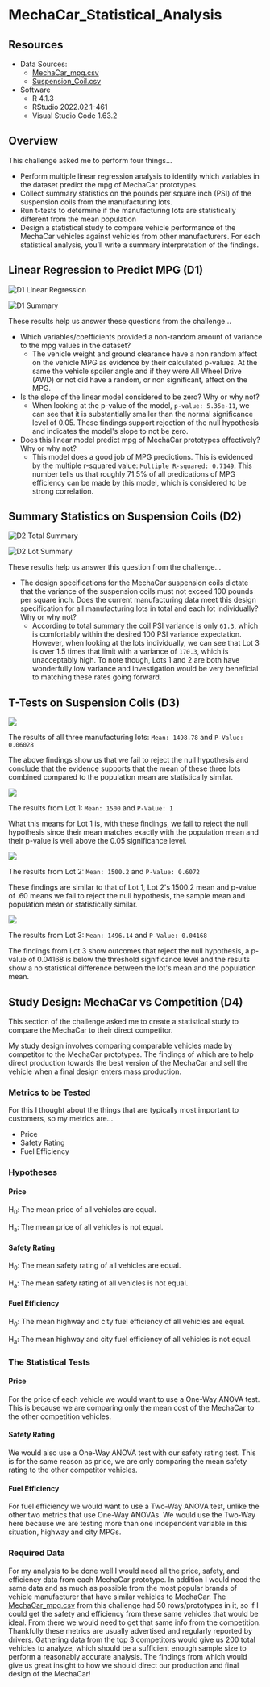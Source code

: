 # MechaCar_Statistical_Analysis

## Resources
*   Data Sources:
    *   [MechaCar_mpg.csv](https://github.com/KevinDBrian/MechaCar_Statistical_Analysis/blob/main/Data/MechaCar_mpg.csv)
    *   [Suspension_Coil.csv](https://github.com/KevinDBrian/MechaCar_Statistical_Analysis/blob/main/Data/Suspension_Coil.csv)
*   Software
    *   R 4.1.3
    *   RStudio 2022.02.1-461
    *   Visual Studio Code 1.63.2

## Overview

This challenge asked me to perform four things...
*   Perform multiple linear regression analysis to identify which variables in the dataset predict the mpg of MechaCar prototypes.
*   Collect summary statistics on the pounds per square inch (PSI) of the suspension coils from the manufacturing lots.
*   Run t-tests to determine if the manufacturing lots are statistically different from the mean population
*   Design a statistical study to compare vehicle performance of the MechaCar vehicles against vehicles from other manufacturers. For each statistical analysis, you’ll write a summary interpretation of the findings.


## Linear Regression to Predict MPG (D1)

![D1 Linear Regression](Images/D1_linear_regression.png)

![D1 Summary](Images/D1_summary.png)

These results help us answer these questions from the challenge...

*   Which variables/coefficients provided a non-random amount of variance to the mpg values in the dataset?
    *   The vehicle weight and ground clearance have a non random affect on the vehicle MPG as evidence by their calculated p-values. At the same the vehicle spoiler angle and if they were All Wheel Drive (AWD) or not did have a random, or non significant, affect on the MPG.
*   Is the slope of the linear model considered to be zero? Why or why not?    
    *   When looking at the p-value of the model, `p-value: 5.35e-11`, we can see that it is substantially smaller than the normal significance level of 0.05. These findings support rejection of the null hypothesis and indicates the model's slope to not be zero.
*   Does this linear model predict mpg of MechaCar prototypes effectively? Why or why not?
    *   This model does a good job of MPG predictions. This is evidenced by the multiple r-squared value: `Multiple R-squared: 0.7149`. This number tells us that roughly 71.5% of all predications of MPG efficiency can be made by this model, which is considered to be strong correlation. 

## Summary Statistics on Suspension Coils (D2)

![D2 Total Summary](Images/D2_total_summary.png)

![D2 Lot Summary](Images/D2_lot_summary.png)

These results help us answer this question from the challenge...

*   The design specifications for the MechaCar suspension coils dictate that the variance of the suspension coils must not exceed 100 pounds per square inch. Does the current manufacturing data meet this design specification for all manufacturing lots in total and each lot individually? Why or why not?
    *   According to total summary the coil PSI variance is only `61.3`, which is comfortably within the desired 100 PSI variance expectation. However, when looking at the lots individually, we can see that Lot 3 is over 1.5 times that limit with a variance of `170.3`, which is unacceptably high. To note though, Lots 1 and 2 are both have wonderfully low variance and investigation would be very beneficial to matching these rates going forward.

## T-Tests on Suspension Coils (D3)

![](Images/D3_t.test_PSI.png)

The results of all three manufacturing lots: `Mean: 1498.78` and `P-Value: 0.06028`

The above findings show us that we fail to reject the null hypothesis and conclude that the evidence supports that the mean of these three lots combined compared to the population mean are statistically similar. 

![](Images/D3_lot_1.png)

The results from Lot 1: `Mean: 1500` and `P-Value: 1` 

What this means for Lot 1 is, with these findings, we fail to reject the null hypothesis since their mean matches exactly with the population mean and their p-value is well above the 0.05 significance level.

![](Images/D3_lot_2.png)

The results from Lot 2: `Mean: 1500.2` and `P-Value: 0.6072` 

These findings are similar to that of Lot 1, Lot 2's 1500.2 mean and p-value of .60 means we fail to reject the null hypothesis, the sample mean and population mean or statistically similar.

![](Images/D3_lot_3.png)

The results from Lot 3: `Mean: 1496.14` and `P-Value: 0.04168` 

The findings from Lot 3 show outcomes that reject the null hypothesis, a p-value of 0.04168 is below the threshold significance level and the results show a no statistical difference between the lot's mean and the population mean.

## Study Design: MechaCar vs Competition (D4)

This section of the challenge asked me to create a statistical study to compare the MechaCar to their direct competitor.

My study design involves comparing comparable vehicles made by competitor to the MechaCar prototypes. The findings of which are to help direct production towards the best version of the MechaCar and sell the vehicle when a final design enters mass production.

### Metrics to be Tested
For this I thought about the things that are typically most important to customers, so my metrics are...
*   Price
*   Safety Rating
*   Fuel Efficiency

### Hypotheses
#### Price
H<sub>0</sub>: The mean price of all vehicles are equal.

H<sub>a</sub>: The mean price of all vehicles is not equal.

#### Safety Rating
H<sub>0</sub>: The mean safety rating of all vehicles are equal.

H<sub>a</sub>: The mean safety rating of all vehicles is not equal.

#### Fuel Efficiency
H<sub>0</sub>: The mean highway and city fuel efficiency of all vehicles are equal.

H<sub>a</sub>: The mean highway and city fuel efficiency of all vehicles is not equal.

### The Statistical Tests
#### Price
For the price of each vehicle we would want to use a One-Way ANOVA test. This is because we are comparing only the mean cost of the MechaCar to the other competition vehicles.

#### Safety Rating
We would also use a One-Way ANOVA test with our safety rating test. This is for the same reason as price, we are only comparing the mean safety rating to the other competitor vehicles.

#### Fuel Efficiency
For fuel efficiency we would want to use a Two-Way ANOVA test, unlike the other two metrics that use One-Way ANOVAs. We would use the Two-Way here because we are testing more than one independent variable in this situation, highway and city MPGs.

### Required Data
For my analysis to be done well I would need all the price, safety, and efficiency data from each MechaCar prototype. In addition I would need the same data and as much as possible from the most popular brands of vehicle manufacturer that have similar vehicles to MechaCar. The [MechaCar_mpg.csv](https://github.com/KevinDBrian/MechaCar_Statistical_Analysis/blob/main/Data/MechaCar_mpg.csv) from this challenge had 50 rows/prototypes in it, so if I could get the safety and efficiency from these same vehicles that would be ideal. From there we would need to get that same info from the competition. Thankfully these metrics are usually advertised and regularly reported by drivers. Gathering data from the top 3 competitors would give us 200 total vehicles to analyze, which should be a sufficient enough sample size to perform a reasonably accurate analysis. The findings from which would give us great insight to how we should direct our production and final design of the MechaCar!
